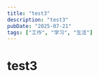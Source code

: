 ```yaml
---
title: "test3"
description: "test3"
pubDate: "2025-07-21"
tags: ["工作", "学习", "生活"]
---
```



# test3


